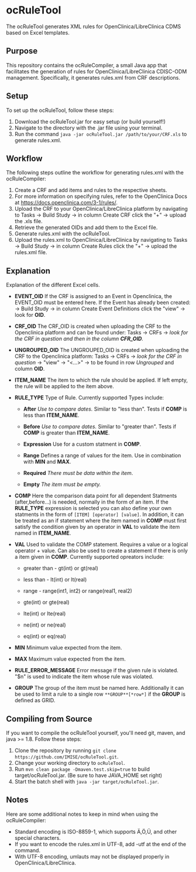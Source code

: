 # ocRuleTool
The ocRuleTool generates XML rules for OpenClinica/LibreClinica CDMS based on Excel templates.

## Purpose ##
This repository contains the ocRuleCompiler, a small Java app that facilitates the generation of rules for OpenClinica/LibreClinica CDISC-ODM management. Specifically, it generates rules.xml from CRF descriptions.

## Setup ##
To set up the ocRuleTool, follow these steps:

1. Download the ocRuleTool.jar for easy setup  (or build yourself!)
3. Navigate to the directory with the .jar file using your terminal.
4. Run the command `java -jar ocRuleTool.jar /path/to/your/CRF.xls` to generate rules.xml.

## Workflow ##
The following steps outline the workflow for generating rules.xml with the ocRuleCompiler:

1. Create a CRF and add items and rules to the respective sheets.
2. For more information on specifying rules, refer to the OpenClinica Docs at https://docs.openclinica.com/3-1/rules/.
3. Upload the CRF to your OpenClinica/LibreClinica platform by navigating to Tasks -> Build Study -> in column Create CRF click the "+" -> upload the .xls file.
4. Retrieve the generated OIDs and add them to the Excel file.
5. Generate rules.xml with the ocRuleTool.
6. Upload the rules.xml to OpenClinica/LibreClinica by navigating to Tasks -> Build Study -> in column Create Rules click the "+" -> upload the rules.xml file.

## Explanation ##
Explanation of the different Excel cells.

- **EVENT_OID**
If the CRF is assigned to an Event in Openclinica, the EVENT_OID must be entered here. If the Event has already been created: -> Build Study -> in column Create Event Definitions click the "view" -> look for **OID**.

- **CRF_OID**
The CRF_OID is created when uploading the CRF to the Openclinica platform and can be found under: Tasks -> CRFs -> *look for the CRF in question and then in the column **CFR_OID**.*

- **UNGROUPED_OID**
The UNGROUPED_OID is created when uploading the CRF to the Openclinica platform: Tasks -> CRFs -> *look for the CRF in question* -> "view" -> "<...>" -> to be found in row *Ungrouped* and column **OID**.

- **ITEM_NAME**
The item to which the rule should be applied. If left empty, the rule will be applied to the item above.

- **RULE_TYPE** Type of Rule. Currently supported Types include:

    - **After** *Use to compare dates.* Similar to "less than". Tests if **COMP** is less than **ITEM_NAME**.

    - **Before** *Use to compare dates.* Similar to "greater than". Tests if **COMP** is greater than **ITEM_NAME**.

    - **Expression** Use for a custom statment in **COMP**.

    - **Range** Defines a range of values for the item. Use in combination with **MIN** and **MAX**.

    - **Required** *There must be data within the item*.

    - **Empty** *The item must be empty.*

- **COMP**
Here the comparison data point for all dependent Statments (after,before...) is needed, normally in the form of an item. If the **RULE_TYPE** expression is selected you can also define your own statments in the form of `[ITEM] [operator] [value]`.
In addition, it can be treated as an if statement where the item named in **COMP** must first satisfy the condition given by an operator in **VAL** to validate the item named in **ITEM_NAME**.

- **VAL**
Used to validate the COMP statement. Requires a value or a logical operator + value. Can also be used to create a statement if there is only a item given in **COMP**. Currently supported opreators include:

    - greater than - gt(int) or gt(real) 

    - less than - lt(int) or lt(real)

    - range - range(int1, int2) or range(real1, real2)

    - gte(int) or gte(real)

    - lte(int) or lte(real)

    - ne(int) or ne(real)

    - eq(int) or eq(real)

- **MIN**
Minimum value expected from the item.

- **MAX**
Maximum value expected from the item.

- **RULE_ERROR_MESSAGE**
Error message if the given rule is violated. "$n" is used to indicate the item whose rule was violated.

- **GROUP**
The group of the item must be named here. Additionally it can be used to limit a rule to a single row `**GROUP**[*row*]` if the **GROUP** is defined as GRID.

## Compiling from Source ##
If you want to compile the ocRuleTool yourself, you'll need git, maven, and java >= 1.8. Follow these steps:

1. Clone the repository by running `git clone https://github.com/IMISE/ocRuleTool.git`.
2. Change your working directory to `ocRuleTool`.
3. Run `mvn clean package -Dmaven.test.skip=true` to build target/ocRuleTool.jar. (Be sure to have JAVA_HOME set right)
4. Start the batch shell with `java -jar target/ocRuleTool.jar`.

## Notes ##
Here are some additional notes to keep in mind when using the ocRuleCompiler:

- Standard encoding is ISO-8859-1, which supports Ä,Ö,Ü, and other special characters.
- If you want to encode the rules.xml in UTF-8, add -utf at the end of the command.
- With UTF-8 encoding, umlauts may not be displayed properly in OpenClinica/LibreClinica.

